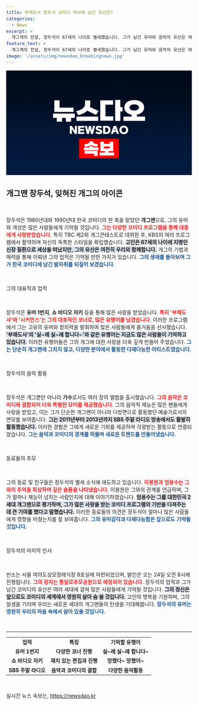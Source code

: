```yaml
---
title: 부채도사 장두석 코미디 역사에 남긴 유산은?
categories:
  - News
excerpt: >
  개그계의 전설, 장두석이 67세의 나이로 별세했습니다. 그가 남긴 유머와 음악의 유산은 여전히 많은 이들의 가슴에 남아 있습니다. 동료들의 애도 속에 그의 마지막 길이 이어집니다.
feature_text: >
  개그계의 전설, 장두석이 67세의 나이로 별세했습니다. 그가 남긴 유머와 음악의 유산은 여전히 많은 이들의 가슴에 남아 있습니다. 동료들의 애도 속에 그의 마지막 길이 이어집니다.
image: '/assets/img/newsdao_breakingnews.jpg'
---
```


<p><img src="/assets/img/newsdao_breakingnews.jpg" alt="ontimetimes 속보" /></p>

<h2 data-ke-size="size26">개그맨 장두석, 잊혀진 개그의 아이콘</h2>

<p data-ke-size="size16">&nbsp;</p>

<p>장두석은 1980년대와 1990년대 한국 코미디의 한 축을 맡았던 <b>개그맨</b>으로, 그의 유머와 개성은 많은 사람들에게 기억될 것입니다. <b><span style="color: #ee2323;">그는 다양한 코미디 프로그램을 통해 대중에게 사랑받았습니다.</span></b> 특히 TBC 제2회 개그콘테스트로 데뷔한 후, KBS의 여러 프로그램에서 활약하며 자신의 독특한 스타일을 확립했습니다. <b><span style="background-color: #21538527;">고인은 67세의 나이에 지병인 신장 질환으로 세상을 떠났지만, 그의 유산은 여전히 우리와 함께합니다.</span></b> 개그의 기법과 매력을 통해 이뤄낸 그의 업적은 기억될 만한 가치가 있습니다. <b><span style="color: #1a5490;">그의 생애를 돌아보며 그가 한국 코미디에 남긴 발자취를 되짚어 보겠습니다.</span></b></p>

<p data-ke-size="size16">&nbsp;</p>

<p>그의 대표작과 업적</p>

<p data-ke-size="size16">&nbsp;</p>

<p>장두석은 <b>유머 1번지</b>, <b>쇼 비디오 자키</b> 등을 통해 많은 사랑을 받았습니다. <b><span style="color: #ee2323;">특히 '부채도사'와 '시커먼스'는 그의 대표적인 코너로, 많은 유행어를 남겼습니다.</span></b> 이러한 프로그램에서 그는 고유의 유머와 창의력을 발휘하여 많은 사람들에게 즐거움을 선사했습니다. <b><span style="background-color: #21538527;">'부채도사'의 '실~례 실~례 합니다~'와 같은 유행어는 지금도 많은 사람들이 기억하고 있습니다.</span></b> 이러한 유행어들은 그의 개그에 대한 사랑을 더욱 깊게 만들어 주었습니다. <b><span style="color: #1a5490;">그는 단순히 개그맨에 그치지 않고, 다양한 분야에서 활동한 다재다능한 아티스트였습니다.</span></b></p>

<p data-ke-size="size16">&nbsp;</p>

<p>장두석의 음악 활동</p>

<p data-ke-size="size16">&nbsp;</p>

<p>장두석은 개그뿐만 아니라 <b>가수</b>로서도 여러 장의 앨범을 출시했습니다. <b><span style="color: #ee2323;">그의 음악은 코미디와 결합되어 더욱 특별한 묘미를 제공했습니다.</span></b> 그의 음악적 재능은 많은 팬들에게 사랑을 받았고, 이는 그가 단순한 개그맨이 아니라 다방면으로 활동했던 예술가로서의 면모를 보여줍니다. <b><span style="background-color: #21538527;">그는 2011년부터 2013년까지 SBS 주말 라디오 방송에서도 활발히 활동했습니다.</span></b> 이러한 경험은 그에게 새로운 기회를 제공하며 각광받는 활동으로 연결되었습니다. <b><span style="color: #1a5490;">그는 음악과 코미디의 경계를 허물며 새로운 트렌드를 만들어냈습니다.</span></b></p>

<p data-ke-size="size16">&nbsp;</p>

<p>동료들의 추모</p>

<p data-ke-size="size16">&nbsp;</p>

<p>그의 동료 및 친구들은 장두석의 별세 소식에 애도하고 있습니다. <b><span style="color: #ee2323;">이봉원과 엄용수는 그와의 추억을 회상하며 깊은 슬픔을 나타냈습니다.</span></b> 이봉원은 그와의 관계를 언급하며, 그가 얼마나 재능이 넘치는 사람인지에 대해 이야기하였습니다. <b><span style="background-color: #21538527;">엄용수는 그를 대한민국 2세대 개그맨으로 평가하며, 그가 많은 사랑을 받는 코미디 프로그램의 기반을 다져주는 데 큰 기여를 했다고 말했습니다.</span></b> 이러한 동료들의 의견은 장두석이 얼마나 많은 사람들에게 영향을 미쳤는지를 잘 보여줍니다. <b><span style="color: #1a5490;">그의 유머감각과 다재다능함은 앞으로도 기억될 것입니다.</span></b></p>

<p data-ke-size="size16">&nbsp;</p>

<p>장두석의 마지막 인사</p>

<p data-ke-size="size16">&nbsp;</p>

<p>빈소는 서울 여의도성모장례식장 8호실에 마련되었으며, 발인은 오는 24일 오전 8시에 진행됩니다. <b><span style="color: #ee2323;">그의 장지는 통일로추모공원으로 예정되어 있습니다.</span></b> 장두석의 업적과 그가 남긴 코미디의 유산은 여러 세대에 걸쳐 많은 사람들에게 기억될 것입니다. <b><span style="background-color: #21538527;">그의 정신은 앞으로도 코미디의 세계에서 영원히 살아 숨 쉴 것입니다.</span></b> 고인의 명복을 기원하며, 그의 일생을 기리며 우리는 새로운 세대의 개그맨들의 탄생을 기대해봅니다. <b><span style="color: #1a5490;">장두석의 유머는 영원히 우리의 마음 속에서 살아 있을 것입니다.</span></b></p>

<p data-ke-size="size16">&nbsp;</p>

<hr />

<table style="width: 100%;">
    <tr>
        <td style="text-align: center; height: 17px;"><b>업적</b></td>
        <td style="text-align: center; height: 17px;"><b>특징</b></td>
        <td style="text-align: center; height: 17px;"><b>기억할 유행어</b></td>
    </tr>
    <tr>
        <td style="text-align: center; height: 17px;"><b>유머 1번지</b></td>
        <td style="text-align: center; height: 17px;"><b>다양한 코너 진행</b></td>
        <td style="text-align: center; height: 17px;"><b>실~례 실~례 합니다~</b></td>
    </tr>
    <tr>
        <td style="text-align: center; height: 17px;"><b>쇼 비디오 자키</b></td>
        <td style="text-align: center; height: 17px;"><b>재치 있는 편집과 진행</b></td>
        <td style="text-align: center; height: 17px;"><b>망했다~ 망했어~</b></td>
    </tr>
    <tr>
        <td style="text-align: center; height: 17px;"><b>SBS 주말 라디오</b></td>
        <td style="text-align: center; height: 17px;"><b>음악과 코미디의 결합</b></td>
        <td style="text-align: center; height: 17px;"><b>다양한 음악활동</b></td>
    </tr>
</table>

<p data-ke-size="size16">&nbsp;</p>
실시간 뉴스 속보는, <a href="https://newsdao.kr" rel="dofollow">https://newsdao.kr</a>


